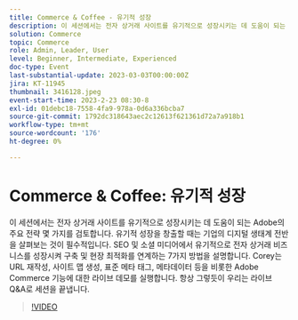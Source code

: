 ```yaml
---
title: Commerce & Coffee - 유기적 성장
description: 이 세션에서는 전자 상거래 사이트를 유기적으로 성장시키는 데 도움이 되는 Adobe의 주요 전략 몇 가지를 검토합니다. 유기적 성장을 창출할 때는 기업의 디지털 생태계 전반을 살펴보는 것이 필수적입니다. SEO 및 소셜 미디어에서 유기적으로 전자 상거래 비즈니스를 성장시켜 구축 및 현장 최적화를 연계하는 7가지 방법을 설명합니다. Corey는 URL 재작성, 사이트 맵 생성, 표준 메타 태그, 메타데이터 등을 비롯한 Adobe Commerce 기능에 대한 라이브 데모를 실행합니다. 항상 그렇듯이 우리는 라이브 Q&A로 세션을 끝냅니다.
solution: Commerce
topic: Commerce
role: Admin, Leader, User
level: Beginner, Intermediate, Experienced
doc-type: Event
last-substantial-update: 2023-03-03T00:00:00Z
jira: KT-11945
thumbnail: 3416128.jpeg
event-start-time: 2023-2-23 08:30-8
exl-id: 01debc18-7558-4fa9-978a-0d6a336bcba7
source-git-commit: 1792dc318643aec2c12613f621361d72a7a918b1
workflow-type: tm+mt
source-wordcount: '176'
ht-degree: 0%

---
```


# Commerce &amp; Coffee: 유기적 성장

이 세션에서는 전자 상거래 사이트를 유기적으로 성장시키는 데 도움이 되는 Adobe의 주요 전략 몇 가지를 검토합니다. 유기적 성장을 창출할 때는 기업의 디지털 생태계 전반을 살펴보는 것이 필수적입니다. SEO 및 소셜 미디어에서 유기적으로 전자 상거래 비즈니스를 성장시켜 구축 및 현장 최적화를 연계하는 7가지 방법을 설명합니다. Corey는 URL 재작성, 사이트 맵 생성, 표준 메타 태그, 메타데이터 등을 비롯한 Adobe Commerce 기능에 대한 라이브 데모를 실행합니다. 항상 그렇듯이 우리는 라이브 Q&amp;A로 세션을 끝냅니다.

>[!VIDEO](https://video.tv.adobe.com/v/3416128/?quality=12&learn=on)
